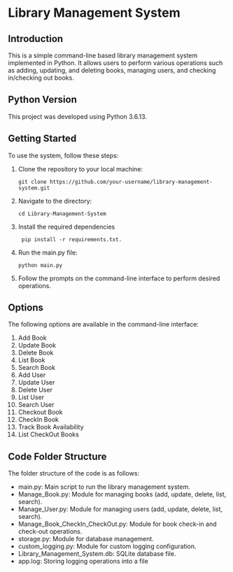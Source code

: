 # Library Management System

## Introduction
This is a simple command-line based library management system implemented in Python. It allows users to perform various operations such as adding, updating, and deleting books, managing users, and checking in/checking out books.

## Python Version
This project was developed using Python 3.6.13.

## Getting Started
To use the system, follow these steps:
1. Clone the repository to your local machine:
    ```
    git clone https://github.com/your-username/library-management-system.git
    ```
2. Navigate to the directory:
    ```
    cd Library-Management-System
    ```
3. Install the required dependencies
   ```
    pip install -r requirements.txt.
    ```
3. Run the main.py file:
    ```
    python main.py
    ```
4. Follow the prompts on the command-line interface to perform desired operations.

## Options
The following options are available in the command-line interface:
1. Add Book
2. Update Book
3. Delete Book
4. List Book
5. Search Book
6. Add User
7. Update User
8. Delete User
9. List User
10. Search User
11. Checkout Book
12. CheckIn Book
13. Track Book Availability
14. List CheckOut Books

## Code Folder Structure
The folder structure of the code is as follows:
- main.py: Main script to run the library management system.
- Manage_Book.py: Module for managing books (add, update, delete, list, search).
- Manage_User.py: Module for managing users (add, update, delete, list, search).
- Manage_Book_CheckIn_CheckOut.py: Module for book check-in and check-out operations.
- storage.py: Module for database management.
- custom_logging.py: Module for custom logging configuration.
- Library_Management_System.db: SQLite database file.
- app.log: Storing logging operations into a file
